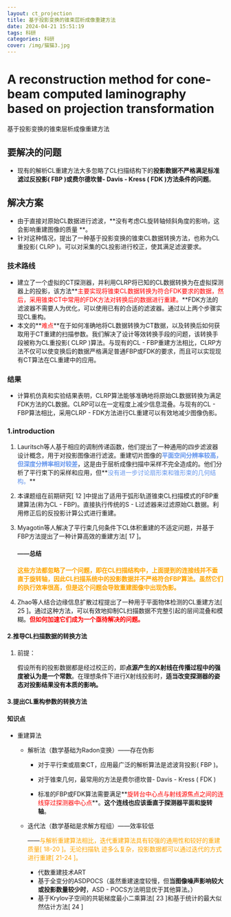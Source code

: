```yaml
---
layout: ct_projection
title: 基于投影变换的锥束层析成像重建方法
date: 2024-04-21 15:51:19
tags: 科研
categories: 科研
cover: /img/猫猫3.jpg
---
```

# A reconstruction method for cone-beam computed laminography based on projection transformation

基于投影变换的锥束层析成像重建方法

## 要解决的问题

- 现有的解析CL重建方法大多忽略了CL扫描结构下的**投影数据不严格满足标准滤过反投影( FBP )或费尔德坎普- Davis - Kress ( FDK )方法条件的问题**。

## 解决方案

- 由于直接对原始CL数据进行滤波，**没有考虑CL旋转轴倾斜角度的影响，这会影响重建图像的质量 **。
- 针对这种情况，提出了一种基于投影变换的锥束CL数据转换方法，也称为CL重投影( CLRP )。可以对采集的CL投影进行校正，使其满足滤波要求。

### 技术路线

- 建立了一个虚拟的CT探测器，并利用CLRP将已知的CL数据转换为在虚拟探测器上的投影，该方法**<font color='red'>主要实现将锥束CL数据转换为符合FDK要求的数据，然后，采用锥束CT中常用的FDK方法对转换后的数据进行重建。</font>**FDK方法的滤波器不需要人为优化，可以使用已有的合适的滤波器。通过以上两个步骤实现CL重构。
- 本文的**<font color='red'>难点</font>**在于如何准确地将CL数据转换为CT数据，以及转换后如何获取用于CT重建的扫描参数。我们解决了设计等效转换手段的问题，该转换手段被称为CL重投影( CLRP )算法。与现有的CL - FBP重建方法相比，CLRP方法不仅可以使变换后的数据严格满足普通FBP或FDK的要求，而且可以实现现有CT算法在CL重建中的应用。

### 结果

- 计算机仿真和实验结果表明，CLRP算法能够准确地将原始CL数据转换为满足FDK方法的CL数据。CLRP可以在一定程度上减少信息混叠。与现有的CL - FBP算法相比，采用CLRP - FDK方法进行CL重建可以有效地减少图像伪影。

### 1.introduction

1. Lauritsch等人基于相应的调制传递函数，他们提出了一种通用的四步滤波器设计概念，用于对投影图像进行滤波。重建切片图像的<font color='orange'>**<font color='cornflowerblue'>平面空间分辨率较高，但深度分辨率相对较差</font>**</font>，这是由于层析成像扫描中采样不完全造成的。他们分析了平行束下的采样和应用，但**<font color='cornflowerblue'>没有进一步讨论扇形束和锥形束的几何结构。</font>**

2. 本课题组在前期研究[ 12 ]中提出了适用于弧形轨道锥束CL扫描模式的FBP重建算法(称为CL - FBP)。直接执行传统的S - L过滤器来过滤原始CL数据。利用修正后的反投影计算公式进行重建。

3. Myagotin等人解决了平行束几何条件下CL体积重建的不适定问题，并基于FBP方法提出了一种计算高效的重建方法[ 17 ]。

   #### ——总结

   ​	**<font color='orange'>这些方法都忽略了一个问题，即在CL扫描结构中，上面提到的连接线并不垂直于旋转轴，因此CL扫描系统中的投影数据并不严格符合FBP算法。虽然它们的执行效率很高，但是这个问题会导致重建图像中出现伪影。</font>**

4. Zhao等人结合边缘信息扩散过程提出了一种用于平面物体检测的CL重建方法[ 25 ]。通过这种方法，可以有效地抑制CL扫描数据不完整引起的层间混叠和模糊。**<font color='red'>但如何加速它们成为一个亟待解决的问题。</font>**


#### 2.推导CL扫描数据的转换方法

1. 前提：

   假设所有的投影数据都是经过校正的，即**点源产生的X射线在传播过程中的强度被认为是一个常数**。在理想条件下进行X射线投影时，**适当改变探测器的姿态对投影结果没有本质的影响。**



#### 3.提出CL重构参数的转换方法

#### 知识点

* 重建算法

  * 解析法（数学基础为Radon变换）——存在伪影

    * 对于平行束或扇束CT，应用最广泛的解析算法是滤波背投影( FBP )。

    * 对于锥束几何，最常用的方法是费尔德坎普- Davis - Kress ( FDK )

    * 标准的FBP或FDK算法需要满足**<font color='red'>旋转台中心点与射线源焦点之间的连线穿过探测器中心点</font>**。**这个连线也应该垂直于探测器平面和旋转轴**。

  * 迭代法（数学基础是求解方程组）——效率较低

    ​	——<font color='orange'>与解析重建算法相比，迭代重建算法具有较强的通用性和较好的重建质量[ 18-20 ]。无论扫描轨</font>		<font color='orange'>迹多么复杂，投影数据都可以通过迭代的方式进行重建[ 21-24 ]。</font>

    * 代数重建技术ART
    * 基于全变分的ASDPOCS（虽然重建速度较慢，但**当图像噪声影响较大或投影数量较少时**，ASD - POCS方法明显优于其他算法。）
    * 基于Krylov子空间的共轭梯度最小二乘算法[ 23 ]和基于统计的最大似然估计方法[ 24 ]